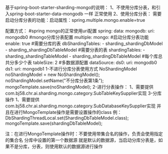 基于spring-boot-starter-sharding-mongo的说明：
1、不使用分库分表，和引入spring-boot-starter-data-mongodb 一样
     正常使用
2、使用分库分表：
     需要启动分库分表的功能：启动属性：spring.multiple.mongo.enable=true

   配置方式：
    #spring mongo的正常使用uri配置
   spring:
     data:
       mongodb:
         uri: mongodb0
     #mongo分库分表配置
     multiple:
       mongo:
         #启动分库分表功能
         enable: true
         #需要分库的表
         dbShardingTables:
           - sharding_shardingDbModel
           - sharding_shardingDbTableModel
         #需要分表的表
         shardingTables:
           - sharding_shardingTableModel
           - sharding_shardingDbTableModel
         #每个库总共分多少个表
         tableSize: 2
         #多数据源配置
         dataSource:
           ds0:
             uri: mongodb0
           ds1:
             uri: mongodb1
   1-不进行分库分表使用方式
       NoShardingModel noShardingModel = new NoShardingModel();
       noShardingModel.setName("不分库分表第1条");
       mongoTemplate.save(noShardingModel);
   2-进行分表操作：
       1、需要提供com.bj58.chr.ai.sharding.mongo.category.SubTableKeySupplier实现
   3-分库操作
       1、需要提供com.bj58.chr.ai.sharding.mongo.category.SubDatabaseKeySupplier实现
       并且在进行MongoTemplate操作是需要设置操作的class
       例：DbShardingThreadLocal.set(ShardingDbTableModel.class);
          mongoTemplate.save(shardingDbTableModel);
   
注：在进行MongoTemplate操作时：不要使用带集合名的操作，负责会使用指定的集合名
   分库中设置的第一个数据源 就是默认的数据源，当启动分库分表是，如果不是分库，分表，则使用默认的数据源进行操作